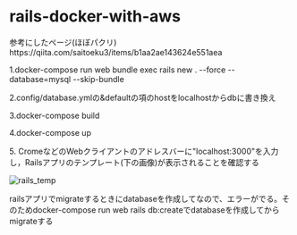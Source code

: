# rails-docker-with-aws

<p>参考にしたページ(ほぼパクリ) https://qiita.com/saitoeku3/items/b1aa2ae143624e551aea</p>

<p>1.docker-compose run web bundle exec rails new . --force --database=mysql --skip-bundle<p>
 
<p>2.config/database.ymlの&defaultの項のhostをlocalhostからdbに書き換え</p>

<p>3.docker-compose build</p>

<p>4.docker-compose up<p>
  
<p>5. CromeなどのWebクライアントのアドレスバーに"localhost:3000"を入力し，Railsアプリのテンプレート(下の画像)が表示されることを確認する</p>

<img border="0" src="https://cdn-ak.f.st-hatena.com/images/fotolife/k/kisokoji/20180131/20180131090648.png" alt="rails_temp">

<p>railsアプリでmigrateするときにdatabaseを作成してなので、エラーがでる。そのためdocker-compose run web rails db:createでdatabaseを作成してからmigrateする</p>
